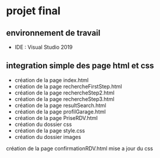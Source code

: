 # projet final

## environnement de travail

- IDE : Visual Studio 2019

## integration simple des page html et css

- création de la page index.html
- création de la page rechercheFirstStep.html
- création de la page rechercheStep2.html
- création de la page rechercheStep3.html
- création de la page resultSearch.html
- création de la page profilGarage.html
- création de la page PriseRDV.html
- création du dossier css
- création de la page style.css
- création du dossier images

création de la page confirmationRDV.html
mise a jour du css
